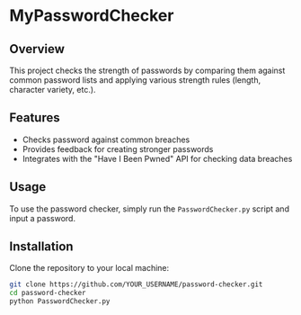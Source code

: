 # MyPasswordChecker

## Overview
This project checks the strength of passwords by comparing them against common password lists and applying various strength rules (length, character variety, etc.).

## Features
- Checks password against common breaches
- Provides feedback for creating stronger passwords
- Integrates with the "Have I Been Pwned" API for checking data breaches

## Usage
To use the password checker, simply run the `PasswordChecker.py` script and input a password.

## Installation
Clone the repository to your local machine:
```bash
git clone https://github.com/YOUR_USERNAME/password-checker.git
cd password-checker
python PasswordChecker.py
